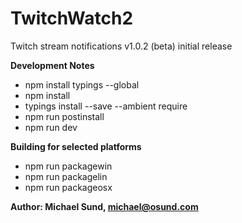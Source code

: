 # TwitchWatch2

Twitch stream notifications
v1.0.2 (beta) initial release

**Development Notes**
- npm install typings --global
- npm install
- typings install --save --ambient require
- npm run postinstall
- npm run dev

**Building for selected platforms**
- npm run packagewin
- npm run packagelin
- npm run packageosx

**Author: Michael Sund, michael@osund.com**

